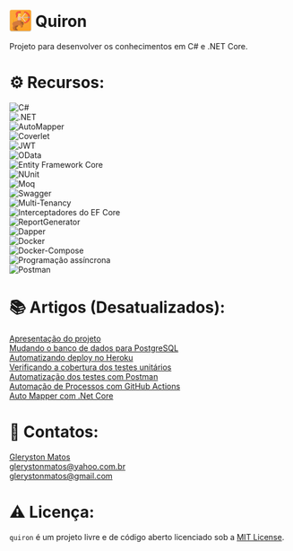 # <img alt="quiron" height="40" src="./logo.png" style="margin-bottom: -9px !important"> Quiron
Projeto para desenvolver os conhecimentos em C# e .NET Core.

# ⚙️ Recursos:
![C#](https://img.shields.io/badge/Linguagem-C%23-lightblue)<br>
![.NET](https://img.shields.io/badge/Framework-.NET-purple)<br>
![AutoMapper](https://img.shields.io/badge/Biblioteca-AutoMapper-red)<br>
![Coverlet](https://img.shields.io/badge/Framework-Coverlet-lightgreen)<br>
![JWT](https://img.shields.io/badge/Seguran%C3%A7a-JWT-purple)<br>
![OData](https://img.shields.io/badge/Framework-OData-orange)<br>
![Entity Framework Core](https://img.shields.io/badge/Framework-Entity%20Framework%20Core-purple)<br>
![NUnit](https://img.shields.io/badge/Framework-NUnit-darkgreen)<br>
![Moq](https://img.shields.io/badge/Framework-Moq-black)<br>
![Swagger](https://img.shields.io/badge/Framework-Swagger-green)<br>
![Multi-Tenancy](https://img.shields.io/badge/Arquitetura-Multi--Tenancy-yellow)<br>
![Interceptadores do EF Core](https://img.shields.io/badge/Recurso-Interceptadores%20do%20EF%20Core-purple)<br>
![ReportGenerator](https://img.shields.io/badge/Gerador%20de%20relat%C3%B3rios-ReportGenerator-darkred)<br>
![Dapper](https://img.shields.io/badge/Framework-Dapper-darkblue)<br>
![Docker](https://img.shields.io/badge/Plataforma-docker-blue)<br>
![Docker-Compose](https://img.shields.io/badge/Plataforma-docker--compose-blue)<br>
![Programação assíncrona](https://img.shields.io/badge/Recurso-Programa%C3%A7%C3%A3o%20ass%C3%ADncrona-purple)<br>
![Postman](https://img.shields.io/badge/Testes-Postman-orange)

# 📚 Artigos (Desatualizados):
<a href='https://medium.com/@glerystonmatos/apresenta%C3%A7%C3%A3o-projeto-quiron-706485e4dc74'>Apresentação do projeto</a><br/>
<a href='https://medium.com/@glerystonmatos/entity-framework-core-postgresql-3205533fbc31'>Mudando o banco de dados para PostgreSQL</a><br/>
<a href='https://medium.com/@glerystonmatos/deploy-de-uma-aplica%C3%A7%C3%A3o-net-core-3-1-no-heroku-b2224b2b3e03'>Automatizando deploy no Heroku</a><br/>
<a href='https://medium.com/@glerystonmatos/verificar-a-cobertura-dos-testes-unit%C3%A1rios-em-projetos-net-core-com-coverlet-f5baff06578d'>Verificando a cobertura dos testes unitários</a><br/>
<a href='https://medium.com/@glerystonmatos/automatiza%C3%A7%C3%A3o-de-testes-de-api-com-postman-90f55cd35b9'>Automatização dos testes com Postman</a><br/>
<a href='https://medium.com/@glerystonmatos/automa%C3%A7%C3%A3o-de-processos-com-github-actions-3efdeaf4919c'>Automação de Processos com GitHub Actions</a><br/>
<a href='https://medium.com/@glerystonmatos/auto-mapper-com-net-core-9d09856059b3'>Auto Mapper com .Net Core</a>

# 📧 Contatos:
<a href="https://www.linkedin.com/in/glerystonmatos/" target="_blank">Gleryston Matos</a><br/>
glerystonmatos@yahoo.com.br<br/>
glerystonmatos@gmail.com<br/>

# ⚠️ Licença:
`quiron` é um projeto livre e de código aberto licenciado sob a [MIT License](./LICENSE).